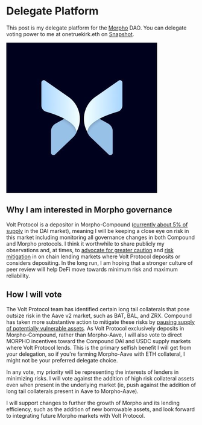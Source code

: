 <!-- Google tag (gtag.js) -->
<script async src="https://www.googletagmanager.com/gtag/js?id=G-6FD3E90TCT"></script>
<script>
  window.dataLayer = window.dataLayer || [];
  function gtag(){dataLayer.push(arguments);}
  gtag('js', new Date());

  gtag('config', 'G-6FD3E90TCT');
</script>
# Delegate Platform

This post is my delegate platform for the [Morpho](https://www.morpho.xyz/) DAO. You can delegate voting power to me at onetruekirk.eth on [Snapshot](https://snapshot.org/#/morpho.eth).

![](butterfly.jpg)

## Why I am interested in Morpho governance

Volt Protocol is a depositor in Morpho-Compound ([currently about 5% of supply](https://zapper.fi/account/0x7ab2f4a29048392efe0b57fd17a3bedbcd0891dc?) in the DAI market), meaning I will be keeping a close eye on risk in this market including monitoring all governance changes in both Compound and Morpho protocols. I think it worthwhile to share publicly my observations and, at times, to [advocate for greater caution](https://www.comp.xyz/t/investigate-market-manipulation-risk-in-zrx-and-other-tokens/3555) and [risk mitigation](https://governance.aave.com/t/a-game-theoretical-analysis-of-potential-avax-usd-price-manipulation-attack-on-aave/10196/4?u=onetruekirk) in on chain lending markets where Volt Protocol deposits or considers depositing. In the long run, I am hoping that a stronger culture of peer review will help DeFi move towards minimum risk and maximum reliability.

## How I will vote

The Volt Protocol team has identified certain long tail collaterals that pose outsize risk in the Aave v2 market, such as BAT, BAL, and ZRX. Compound has taken more substantive action to mitigate these risks by [pausing supply of potentially vulnerable assets](https://compound.finance/governance/proposals/131). As Volt Protocol exclusively deposits in Morpho-Compound, rather than Morpho-Aave, I will also vote to direct MORPHO incentives toward the Compound DAI and USDC supply markets where Volt Protocol lends. This is the primary selfish benefit I will get from your delegation, so if you're farming Morpho-Aave with ETH collateral, I might not be your preferred delegate choice.

In any vote, my priority will be representing the interests of lenders in minimizing risks. I will vote against the addition of high risk collateral assets even when present in the underlying market (ie, push against the addition of long tail collaterals present in Aave to Morpho-Aave).

I will support changes to further the growth of Morpho and its lending efficiency, such as the addition of new borrowable assets, and look forward to integrating future Morpho markets with Volt Protocol.

<script src="https://utteranc.es/client.js"
        repo="OneTrueKirk/onetruekirk.github.io"
        issue-term="pathname"
        label="comment"
        theme="github-light"
        crossorigin="anonymous"
        async>
</script>